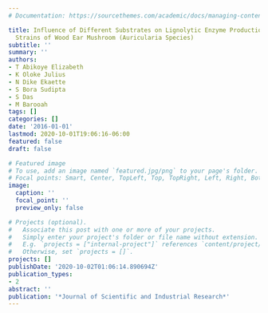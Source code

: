 ```yaml
---
# Documentation: https://sourcethemes.com/academic/docs/managing-content/

title: Influence of Different Substrates on Lignolytic Enzyme Production in Improved
  Strains of Wood Ear Mushroom (Auricularia Species)
subtitle: ''
summary: ''
authors:
- T Abikoye Elizabeth
- K Oloke Julius
- N Dike Ekaette
- S Bora Sudipta
- S Das
- M Barooah
tags: []
categories: []
date: '2016-01-01'
lastmod: 2020-10-01T19:06:16-06:00
featured: false
draft: false

# Featured image
# To use, add an image named `featured.jpg/png` to your page's folder.
# Focal points: Smart, Center, TopLeft, Top, TopRight, Left, Right, BottomLeft, Bottom, BottomRight.
image:
  caption: ''
  focal_point: ''
  preview_only: false

# Projects (optional).
#   Associate this post with one or more of your projects.
#   Simply enter your project's folder or file name without extension.
#   E.g. `projects = ["internal-project"]` references `content/project/deep-learning/index.md`.
#   Otherwise, set `projects = []`.
projects: []
publishDate: '2020-10-02T01:06:14.890694Z'
publication_types:
- 2
abstract: ''
publication: '*Journal of Scientific and Industrial Research*'
---
```

